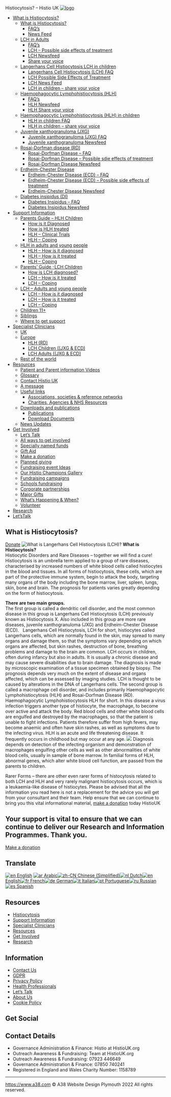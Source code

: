
Histiocytosis? – Histio UK
[![logo](https://www.histiouk.org/wp-content/uploads/2022/11/logo350.png)](https://www.histiouk.org/) 
* [What is Histiocytosis?](#)
	+ [What is Histiocytosis?](https://www.histiouk.org/histiocytosis/)
		- [FAQ’s](https://www.histiouk.org/faqs/)
		- [News Feed](https://www.histiouk.org/news-feed/)
	+ [LCH in Adults](https://www.histiouk.org/lch-in-adults/)
		- [FAQ’s](https://www.histiouk.org/faqs-2/)
		- [LCH – Possible side effects of treatment](https://www.histiouk.org/lch-possible-side-effects-of-treatment-2/)
		- [LCH Newsfeed](https://www.histiouk.org/lhc-newsfeed/)
		- [Share your voice](https://www.histiouk.org/share-your-voice/)
	+ [Langerhans Cell Histiocytosis LCH in children](https://www.histiouk.org/langerhans-cell-histiocytosis-lch-in-children/)
		- [Langerhans Cell Histiocytosis (LCH) FAQ](https://www.histiouk.org/langerhans-cell-histiocytosis-lch-faq/)
		- [LCH Possible Side Effects of Treatment](https://www.histiouk.org/lch-possible-side-effects-of-treatment/)
		- [LCH News Feed](https://www.histiouk.org/lhc-news-feed/)
		- [LCH in children – share your voice](https://www.histiouk.org/lch-in-children-share-your-story/)
	+ [Haemophagocytic Lymphohistiocytosis (HLH)](https://www.histiouk.org/haemophagocytic-lymphohistiocytosis-hlh/)
		- [FAQ’s](https://www.histiouk.org/faqs-3/)
		- [HLH Newsfeed](https://www.histiouk.org/hlh-newsfeed/)
		- [HLH Share your voice](https://www.histiouk.org/hlh-newsfeed-2/)
	+ [Haemophagocytic Lymphohistiocytosis (HLH) in children](https://www.histiouk.org/what-is-haemophagocytic-lymphohistiocytosis-hlh/)
		- [HLH in children FAQ](https://www.histiouk.org/hlh-in-children-faq/)
		- [HLH in children – share your voice](https://www.histiouk.org/hlh-in-children-share-your-voice/)
	+ [Juvenile xanthogranuloma (JXG)](https://www.histiouk.org/juvenile-xanthogranuloma-jxg/)
		- [Juvenile xanthogranuloma (JXG) FAQ](https://www.histiouk.org/juvenile-xanthogranuloma-jxg-faq/)
		- [Juvenile xanthogranuloma Newsfeed](https://www.histiouk.org/juvenile-xanthogranuloma-newsfeed/)
	+ [Rosai-Dorfman disease (RD)](https://www.histiouk.org/rosai-dorfman-disease-rd/)
		- [Rosai-Dorfman Disease – FAQ](https://www.histiouk.org/rosai-dorfman-disease-faq/)
		- [Rosai-Dorfman Disease – Possible sdie effects of treatment](https://www.histiouk.org/rosai-dorfman-disease-possible-sdie-effects-of-treatment/)
		- [Rosai-Dorfman Disease Newsfeed](https://www.histiouk.org/rosai-dorfman-disease-newsfeed/)
	+ [Erdheim-Chester Disease](https://www.histiouk.org/erdheim-chester-disease/)
		- [Erdheim-Chester Disease (ECD) – FAQ](https://www.histiouk.org/erdheim-chester-disease-ecd-faq/)
		- [Erdheim-Chester Disease (ECD) – Possible side effects of treatment](https://www.histiouk.org/erdheim-chester-disease-ecd-possible-side-effects-of-treatment/)
		- [Erdheim-Chester Disease Newsfeed](https://www.histiouk.org/erdheim-chester-disease-newsfeed/)
	+ [Diabetes insipidus (DI)](https://www.histiouk.org/diabetes-insipidus-di/)
		- [Diabetes Insipidus – FAQ](https://www.histiouk.org/diabetes-insipidus-faq/)
		- [Diabetes Insipidus Newsfeed](https://www.histiouk.org/diabetes-insipidus-newsfeed/)
* [Support Information](#)
	+ [Parents Guide – HLH Children](https://www.histiouk.org/parents-guide-hlh-children/)
		- [How is it Diagnosed](https://www.histiouk.org/how-is-it-diagnosed/)
		- [How is HLH treated](https://www.histiouk.org/how-is-hlh-treated/)
		- [HLH – Clinical Trials](https://www.histiouk.org/hlh-clinical-trials/)
		- [HLH – Coping](https://www.histiouk.org/hlh-coping/)
	+ [HLH in adults and young people](https://www.histiouk.org/hlh-in-adults-and-young-people/)
		- [HLH – How is it diagnosed](https://www.histiouk.org/hlh-how-is-it-diagnosed/)
		- [HLH – How is it treated](https://www.histiouk.org/hlh-how-is-it-treated/)
		- [HLH – Coping](https://www.histiouk.org/hlh-coping-2/)
	+ [Parents’ Guide -LCH Children](https://www.histiouk.org/parents-guide-lch-children/)
		- [How is LCH diagnosed?](https://www.histiouk.org/how-is-lch-diagnosed/)
		- [LCH – How is it treated](https://www.histiouk.org/lch-how-is-it-treated/)
		- [LCH – Coping](https://www.histiouk.org/lch-coping/)
	+ [LCH – Adults and young people](https://www.histiouk.org/lch-adults/)
		- [LCH – How is it diagnosed](https://www.histiouk.org/lch-how-is-it-diagnosed/)
		- [LCH – How is it treated](https://www.histiouk.org/lch-how-is-it-treated-2/)
		- [LCH – Coping](https://www.histiouk.org/lch-coping-2/)
	+ [Children 11+](https://www.histiouk.org/children-11/)
	+ [Siblings](https://www.histiouk.org/siblings/)
	+ [Where to get support](https://www.histiouk.org/where-to-get-support/)
* [Specialist Clinicians](#)
	+ [UK](https://www.histiouk.org/uk/)
	+ [Europe](#)
		- [HLH (RD)](https://www.histiouk.org/europe/)
		- [LCH Children ((JXG & ECD)](https://www.histiouk.org/children/)
		- [LCH Adults ((JXG & ECD)](https://www.histiouk.org/adults/)
	+ [Rest of the world](https://www.histiouk.org/rest-of-the-world/)
* [Resources](#)
	+ [Patient and Parent information Videos](https://www.histiouk.org/patient-and-parent-information-videos/)
	+ [Glossary](https://www.histiouk.org/glossary/)
	+ [Contact Histio UK](https://www.histiouk.org/contact-histio-uk/)
	+ [A message](https://www.histiouk.org/a-message/)
	+ [Useful links](#)
		- [Associations, societies & reference networks](https://www.histiouk.org/associations-societies-reference-networks/)
		- [Charities, Agencies & NHS Resources](https://www.histiouk.org/charities-agencies-nhs-resources/)
	+ [Downloads and publications](#)
		- [Publications](https://www.histiouk.org/publications/)
		- [Download Documents](https://www.histiouk.org/download/)
	+ [News Updates](https://www.histiouk.org/news-updates-2/)
* [Get Involved](#)
	+ [Let’s Talk](https://histioukconnect.org/)
	+ [All ways to get involved](https://www.histiouk.org/all-ways-to-get-involved/)
	+ [Specially named funds](https://www.histiouk.org/specially-named-funds/)
	+ [Gift Aid](https://www.histiouk.org/gift-aid/)
	+ [Make a donation](https://www.histiouk.org/make-a-donation/)
	+ [Planned giving](https://www.histiouk.org/planned-giving/)
	+ [Fundraising event Ideas](https://www.histiouk.org/fundraising-ideas/)
	+ [Our Histio Champions Gallery](https://www.histiouk.org/gallery/)
	+ [Fundraising campaigns](https://www.histiouk.org/fundraising-campaigns/)
	+ [Schools fundraising](https://www.histiouk.org/schools-fundraising/)
	+ [Corporate partnerships](https://www.histiouk.org/corporate-partnerships/)
	+ [Major Gifts](https://www.histiouk.org/major-gifts/)
	+ [What’s Happening & When?](https://www.histiouk.org/whats-happening-when/)
	+ [Volunteer](https://www.histiouk.org/volunteer/)
* [Research](https://www.histiouk.org/research-2/)
* [Let’sTalk](https://histioukconnect.org/)
 
 
## What is Histiocytosis?
[Donate](https://cafdonate.cafonline.org/2753)
![What is Langerhans Cell Histiocytosis (LCH)?](https://www.histiouk.org/wp-content/uploads/2019/11/a1.png) 
**What is Histiocytosis?**  
Histiocytic Disorders and Rare Diseases – together we will find a cure!
Histiocytosis is an umbrella term applied to a group of rare diseases, characterised by increased numbers of white blood cells called histiocytes in the blood and tissues. In all forms of histiocytosis, these cells, which are part of the protective immune system, begin to attack the body, targeting many organs of the body including the bone marrow, liver, spleen, lungs, skin, bone and brain. The prognosis for patients varies greatly depending on the form of histiocytosis.  
  
**There are two main groups.**  
The first group is called a dendritic cell disorder, and the most common disease in this group is Langerhans Cell Histiocytosis (LCH) previously known as Histiocytosis X. Also included in this group are more rare diseases, juvenile xanthogranuloma (JXG) and Erdheim-Chester Disease (ECD).
 
Langerhans Cell Histiocytosis, LCH for short, histiocytes called Langerhans cells, which are normally found in the skin, may spread to many organs and damage them, so that the symptoms vary depending on which organs are affected, but skin rashes, destruction of bone, breathing problems and damage to the brain are common.
LCH occurs in children, often during infancy but also in adults. It is usually a chronic disease and may cause severe disabilities due to brain damage. The diagnosis is made by microscopic examination of a tissue specimen obtained by biopsy. The prognosis depends very much on the extent of disease and organs affected, which can be assessed by imaging studies. LCH is thought to be caused by alterations in the DNA of Langerhans cells.
The second group is called a macrophage cell disorder, and includes primarily Haemophagocytic Lymphohistiocytosis (HLH) and Rosai-Dorfman Disease (RD).
Haemophagocytic Lymphohistiocytosis HLH for short. In this disease a virus infection triggers another type of histiocyte, the macrophage, to become over active and attack the body. Red blood cells and other white blood cells are engulfed and destroyed by the macrophages, so that the patient is unable to fight infections.
Patients therefore suffer from high fevers, may become anaemic and often have skin rashes, as well as symptoms due to the infecting virus. HLH is an acute and life threatening disease. It frequently occurs in childhood but may occur at any age.
![](https://www.histiouk.org/wp-content/uploads/2019/11/a21.png) 
Diagnosis depends on detection of the infecting organism and demonstration of macrophages engulfing other cells as well as other abnormalities of white blood cells, usually in sample of bone marrow. In familial forms of HLH, abnormal genes, which alter white blood cell function, are passed from the parents to children.  
  
Rarer Forms – there are other even rarer forms of histocytosis related to both LCH and HLH and very rarely malignant histiocytosis occurs, which is a leukaemia-like disease of histiocytes.
Please be advised that all the information you read here is not a replacement for the advice you will get from your consultant and their team.
Help ensure that we can continue to bring you this vital informational material, [make a donation](http://www.histiouk.org/make-a-donation/ "Make a Donation") today
HistioUK
## Your support is vital to ensure that we can continue to deliver our Research and Information Programmes. Thank you.
[Make a donation](https://cafdonate.cafonline.org/2753)
## Translate
[![en](//www.histiouk.org/wp-content/plugins/gtranslate/flags/24/en.png) English](#)
[![ar]() Arabic](# "Arabic")[![zh-CN]() Chinese (Simplified)](# "Chinese (Simplified)")[![nl]() Dutch](# "Dutch")[![en]() English](# "English")[![fr]() French](# "French")[![de]() German](# "German")[![it]() Italian](# "Italian")[![pt]() Portuguese](# "Portuguese")[![ru]() Russian](# "Russian")[![es]() Spanish](# "Spanish")
## Resources
* [Histiocytosis](https://www.histiouk.org/histiocytosis/)
* [Support Information](https://www.histiouk.org/where-to-get-support/)
* [Specialist Clinicians](https://www.histiouk.org/uk/)
* [Resources](https://www.histiouk.org/patient-and-parent-information-videos/)
* [Get Involved](https://www.histiouk.org/all-ways-to-get-involved/)
* [Research](https://www.histiouk.org/research-2/)
 
## Information
* [Contact Us](https://www.histiouk.org/contact-histio-uk/)
* [GDPR](https://www.histiouk.org/gdpr/)
* [Privacy Policy](https://www.histiouk.org/privacy-policy/)
* [Health Professionals](http://www.histiocytosisuk.org/)
* [Let’s Talk](https://histioukconnect.org/)
* [About Us](https://www.histiouk.org/about-us/)
* [Cookie Policy](https://www.histiouk.org/cookie-policy-2/)
 
## Get Social
 
## Contact Details
 * Governance Administration & Finance: Histio at HistioUK.org
* Outreach Awareness & Fundraising: Team at HistioUK.org
* Outreach Awareness & Fundraising: 07923 446649
* Governance Administration & Finance: 07850 740241
* Registered in England and Wales Charity Number: 1158789
 
---
https://www.a38.com © A38 Website Design Plymouth 2022 All rights reserved.
